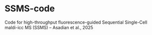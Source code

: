 # SSMS-code
Code for high-throughput fluorescence-guided Sequential Single-Cell maldi-icc MS (SSMS) – Asadian et al., 2025
